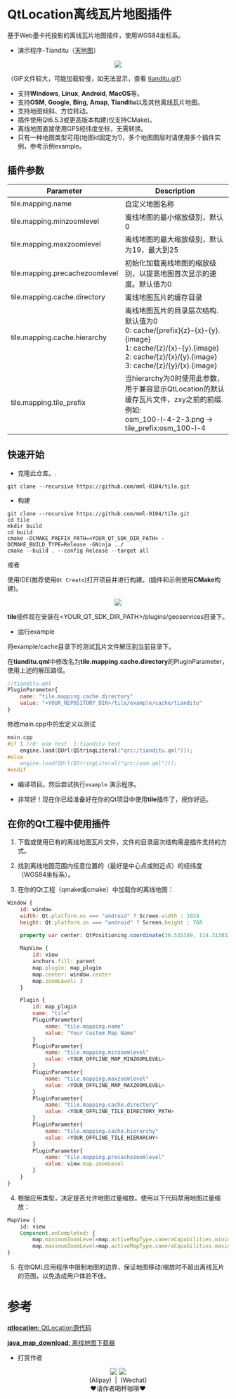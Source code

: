 # QtLocation离线瓦片地图插件

基于Web墨卡托投影的离线瓦片地图插件，使用WGS84坐标系。

+ 演示程序-Tianditu（[天地图](https://www.tianditu.gov.cn/)）
<div align=center>
  <img src="example/preview/tianditu.gif">
</div>
<p>（GIF文件较大，可能加载较慢，如无法显示，查看 <a href="example/preview/tianditu.gif">tianditu.gif</a>）</p>


+ 支持**Windows**, **Linux**, **Android**, **MacOS**等。
+ 支持**OSM**, **Google**, **Bing**, **Amap**, **Tianditu**以及其他离线瓦片地图。
+ 支持地图倾斜、方位转动。
+ 插件使用Qt6.5.3或更高版本构建(仅支持CMake)。
+ 离线地图直接使用GPS经纬度坐标，无需转换。
+ 只有一种地图类型可用(地图id固定为1)，多个地图图层时请使用多个插件实例，参考示例example。

## 插件参数
| Parameter | Description |
|-------|-------|
| tile.mapping.name | 自定义地图名称 |
| tile.mapping.minzoomlevel | 离线地图的最小缩放级别，默认0 |
| tile.mapping.maxzoomlevel | 离线地图的最大缩放级别，默认为19，最大到25 |
| tile.mapping.precachezoomlevel | 初始化加载离线地图的缩放级别，以提高地图首次显示的速度。默认值为0 |
| tile.mapping.cache.directory | 离线地图瓦片的缓存目录 |
| tile.mapping.cache.hierarchy | 离线地图瓦片的目录层次结构. 默认值为0 <br> 0: cache/{prefix}{z}-{x}-{y}.{image} <br> 1: cache/{z}/{x}-{y}.{image} <br> 2: cache/{z}/{x}/{y}.{image} <br> 3: cache/{z}/{y}/{x}.{image} |
| tile.mapping.tile_prefix | 当hierarchy为0时使用此参数，用于兼容显示QtLocation的默认缓存瓦片文件，zxy之前的前缀. 例如:<br>osm_100-l-4-2-3.png -> tile_prefix:osm_100-l-4 |

## 快速开始

+ 克隆此仓库。.

```SHELL
git clone --recursive https://github.com/mml-0104/tile.git
```

+ 构建

```
git clone --recursive https://github.com/mml-0104/tile.git
cd tile
mkdir build
cd build
cmake -DCMAKE_PREFIX_PATH=<YOUR_QT_SDK_DIR_PATH> -DCMAKE_BUILD_TYPE=Release -GNinja ../
cmake --build . --config Release --target all
```

或者

使用IDE(推荐使用``Qt Creato``)打开项目并进行构建。(插件和示例使用**CMake**构建)。


<div align=center>
  <img src="example/preview/qt_creator_project.png">
</div>

**tile**插件现在安装在<YOUR_QT_SDK_DIR_PATH>/plugins/geoservices目录下。


+ 运行example

将example/cache目录下的测试瓦片文件解压到当前目录下。

在**tianditu.qml**中修改名为**tile.mapping.cache.directory**的PluginParameter，使用上述的解压路径。

```qml
//tianditu.qml
PluginParameter{
	name: "tile.mapping.cache.directory"
	value: "<YOUR_REPOSITORY_DIR>/tile/example/cache/tianditu"
}
```

修改main.cpp中的宏定义以测试
```c++
main.cpp
#if 1 //0: osm test  1:tianditu test
    engine.load(QUrl(QStringLiteral("qrc:/tianditu.qml")));
#else
    engine.load(QUrl(QStringLiteral("qrc:/osm.qml")));
#endif
```

+ 编译项目。然后尝试执行`example` 演示程序。

+ 非常好！现在你已经准备好在你的Qt项目中使用**tile**插件了，祝你好运。 

## 在你的Qt工程中使用插件

1. 下载或使用已有的离线地图瓦片文件，文件的目录层次结构需是插件支持的方式。

2. 找到离线地图范围内任意位置的（最好是中心点或附近点）的经纬度（WGS84坐标系）。

3. 在你的Qt工程（qmake或cmake）中加载你的离线地图：
```qml
Window {
    id: window
    width: Qt.platform.os === "android" ? Screen.width : 1024
    height: Qt.platform.os === "android" ? Screen.height : 768
    
    property var center: QtPositioning.coordinate(30.531389, 114.313833) //武汉市

    MapView {
        id: view
        anchors.fill: parent
        map.plugin: map_plugin
        map.center: window.center
        map.zoomLevel: 3
    }

    Plugin {
        id: map_plugin
        name: "tile"
        PluginParameter{
            name: "tile.mapping.name"
            value: "Your Custom Map Name"
        }
        PluginParameter{
            name: "tile.mapping.minzoomlevel"
            value: <YOUR_OFFLINE_MAP_MINZOOMLEVEL>
        }
        PluginParameter{
            name: "tile.mapping.maxzoomlevel"
            value: <YOUR_OFFLINE_MAP_MAXZOOMLEVEL>
        }
        PluginParameter{
            name: "tile.mapping.cache.directory"
            value: <YOUR_OFFLINE_TILE_DIRECTORY_PATH>
        }
        PluginParameter{
            name: "tile.mapping.cache.hierarchy"
            value: <YOUR_OFFLINE_TILE_HIERARCHY>
        }
        PluginParameter{
            name: "tile.mapping.precachezoomlevel"
            value: view.map.zoomLevel
        }
    }
}
```
4. 根据应用类型，决定是否允许地图过量缩放。使用以下代码禁用地图过量缩放：
```qml
MapView {
	id: view
	Component.onCompleted: {
		map.minimumZoomLevel=map.activeMapType.cameraCapabilities.minimumZoomLevel
		map.maximumZoomLevel=map.activeMapType.cameraCapabilities.maximumZoomLevel
}
```


5. 在你QML应用程序中限制地图的边界，保证地图移动/缩放时不超出离线瓦片的范围，以免造成用户体验不佳。

# 参考
[**qtlocation**: QtLocation源代码](https://github.com/qt/qtlocation)

[**java_map_download**: 离线地图下载器](https://gitcode.com/kurimuson/java_map_download/overview)

+ 打赏作者
<div align=center>
  <img src="example/donate/Alipay.png">
  <img src="example/donate/Wechat.png">
</div>
<div align=center>
(Alipay)&nbsp;&nbsp;|&nbsp;&nbsp;(Wechat)</br>
♥请作者喝杯咖啡♥
</div>
